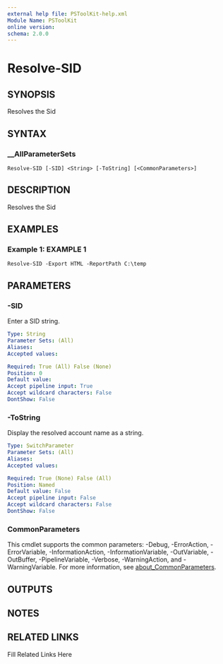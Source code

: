 ```yaml
---
external help file: PSToolKit-help.xml
Module Name: PSToolKit
online version: 
schema: 2.0.0
---
```


# Resolve-SID

## SYNOPSIS

Resolves the Sid

## SYNTAX

### __AllParameterSets

```
Resolve-SID [-SID] <String> [-ToString] [<CommonParameters>]
```

## DESCRIPTION

Resolves the Sid


## EXAMPLES

### Example 1: EXAMPLE 1

```
Resolve-SID -Export HTML -ReportPath C:\temp
```








## PARAMETERS

### -SID

Enter a SID string.

```yaml
Type: String
Parameter Sets: (All)
Aliases: 
Accepted values: 

Required: True (All) False (None)
Position: 0
Default value: 
Accept pipeline input: True
Accept wildcard characters: False
DontShow: False
```

### -ToString

Display the resolved account name as a string.

```yaml
Type: SwitchParameter
Parameter Sets: (All)
Aliases: 
Accepted values: 

Required: True (None) False (All)
Position: Named
Default value: False
Accept pipeline input: False
Accept wildcard characters: False
DontShow: False
```


### CommonParameters

This cmdlet supports the common parameters: -Debug, -ErrorAction, -ErrorVariable, -InformationAction, -InformationVariable, -OutVariable, -OutBuffer, -PipelineVariable, -Verbose, -WarningAction, and -WarningVariable. For more information, see [about_CommonParameters](http://go.microsoft.com/fwlink/?LinkID=113216).

## OUTPUTS

### 



### 


## NOTES



## RELATED LINKS

Fill Related Links Here

